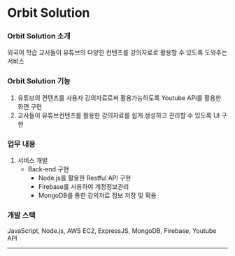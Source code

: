 # Orbit Solution  


### Orbit Solution 소개
외국어 학습 교사들이 유튜브의 다양한 컨텐츠를 강의자료로 활용할 수 있도록 도와주는 서비스

### Orbit Solution 기능 
1. 유튜브의 컨텐츠를 사용자 강의자료로써 활용가능하도록 Youtube API를 활용한 화면 구현
2. 교사들이 유튜브컨텐츠를 활용한 강의자료를 쉽게 생성하고 관리할 수 있도록 UI 구현
  

### 업무 내용
1. 서비스 개발
    - Back-end 구현
        - Node.js를 활용한 Restful API 구현
        - Firebase를 사용하여 계정정보관리
        - MongoDB를 통한 강의자료 정보 저장 및 확용

### 개발 스택
JavaScript, Node.js, AWS EC2, ExpressJS, MongoDB, Firebase, Youtube API
***